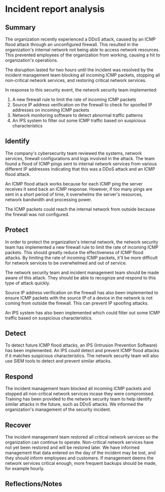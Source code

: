 # Incident report analysis

## Summary

The organization recently experienced a DDoS attack, caused by an ICMP flood attack through an unconfigured firewall. 
This resulted in the organization's internal network not being able to access network resources. 
This prevented employees of the organization from working, causing a hit to organization's operations.  

The disruption lasted for two hours until the incident was resolved by the incident management team blocking all incoming ICMP packets, stopping all non-critical network services, and restoring critical network services. 

In response to this security event, the network security team implemented: 
1. A new firewall rule to limit the rate of incoming ICMP packets
2. Source IP address verification on the firewall to check for spoofed IP addresses on incoming ICMP packets
3. Network monitoring software to detect abnormal traffic patterns
4. An IPS system to filter out some ICMP traffic based on suspicious characteristics

## Identify

The company's cybersecurity team reviewed the systems, network services, firewall configurations and logs involved in the attack. 
The team found a flood of ICMP pings sent to internal network services from various different IP addresses indicating that this was a DDoS attack and an ICMP flood attack. 

An ICMP flood attack works because for each ICMP ping the server receives it send back an ICMP response. 
However, if too many pings are sent in a short period of time, it overwhelms the server's resources, network bandwidth and processing power. 

The ICMP packets could reach the internal network from outside because the firewall was not configured. 

## Protect

In order to protect the organization's internal network, the network security team has implemented a new firewall rule to limit the rate of incoming ICMP packets.
This should greatly reduce the effectiveness of ICMP flood attacks. By limiting the rate of incoming ICMP packets, it'll be more difficult for network services to be overwhelmed and out of service. 

The network security team and incident management team should be made aware of this attack. They should be able to recognize and respond to this type of attack quickly. 

Source IP address verification on the firewall has also been implemented to ensure ICMP packets with the source IP of a device in the network is not coming from outside the firewall. This can prevent IP spoofing attacks. 

An IPS system has also been implemented which could filter out some ICMP traffic based on suspicious characteristics. 

## Detect

To detect future ICMP flood attacks, an IPS (Intrusion Prevention Software) has been implemented. 
An IPS could detect and prevent ICMP flood attacks if it matches suspicious characteristics. 
The network security team will also use SIEM tools to detect and prevent similar attacks.  

## Respond

The incident management team blocked all incoming ICMP packets and stopped all non-critical network services incase they were compromised. 
Training has been provided to the network security team to help identify similar attacks in the future, such as DDoS attacks.
We informed the organization's management of the security incident. 

## Recover

The incident management team restored all critical network services so the organization can continue to operate. 
Non-critical network services have not yet been restored and will be restored later. 
We have informed management that data entered on the day of the incident may be lost, and they should inform employees and customers. 
If management deems the network services critical enough, more frequent backups should be made, for example hourly. 

## Reflections/Notes

